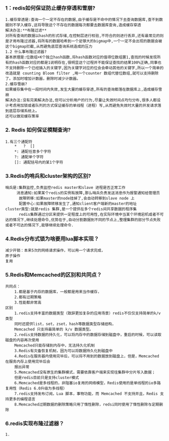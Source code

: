 ### 1：redis如何保证防止缓存穿透和雪崩?
    1.缓存穿透是:查询一个一定不存在的数据,由于缓存是不命中的情况下去查询数据库,查不到数据则不学入缓存,这将导致这个不存在的数据每次都要去数据库查询,造成缓存穿透
    解决办法:**布隆过滤**
    对所有查询的数据以hash的形式存储,在控制层进行校验,不符合的则进行丢弃,还有最常见的则是才用布隆过滤器,将所有的数据哈希到一个足够大的bigmap中,一个一定不会出现的数据会被这个bigmap拦截,从而避免底层查询系统造成的压力
    1.2 什么事布隆过滤器?
    基本原理是:位数组+K个独立hash函数,将hash函数对应的值得位数组置1,查找的时候发现所有的hash函数对应的都是1说明存在,很明显这个过程并不能保证查找的结果100%正确,同事也不支持删除一个已经插入的关键字,因为关键字对应的位会会牵动其他的关键字,所以一个简单的改造就是 counting Bloom filter ,用一个counter 数组代替位数组,就可以支持删除了。添加时增加计数器，删除时减少计数器。
    2.缓存雪崩?
    如果缓存集中在一段时间内失效,发生大量的缓存穿透,所有的查询都落在数据库上,造成缓存雪崩
    解决办法:没有完美解决办法,但可以分析用户的行为,尽量让失效时间点均匀分布,很多人都设计考虑用加锁或者队列的方式保证缓存的单线程（进程）写,从而避免失效时大量的并发请求落到底层存储系统上。
    还可以做双缓存策率

### 2. Redis 如何保证模糊查询?
    1.有三个通配符
    	*   ?  [] 
    	*: 通配任意多个字符
    	?: 通配单个字符
    	[]: 通配括号内的某1个字符

### 3.Redis的哨兵和cluster架构的区别?
    哨兵是:集群监控,负责监控redis master和slave 进程是否正常工作
         消息通知:如果某个redis的实例有故障,那么哨兵负责发送消息作为报警通知给管理员
          故障转移:如果master的node挂掉了,会自动转移到slave node 上
          配置中心:如果故障转移发生了,通知client客户端新的master的地址
    cluster类型:就是redis 集群,是一个提供在多个redis间共享数据的程序集
          redis集群通过分区来提供一定程度上的可用性,在实际环境中当某个环境宕机或者不可达的情况下,继续处理命令,优势在于,自动分割数据到不同的节点上,整理集群的部分节点失败或者不可达的情况下,能够继续处理命令.

### 4.Redis分布式锁为啥要用lua脚本实现？
    减少开销：本来5次的网络请求操作，可以用一个请求完成，
    原子操作
    复用
    
### 5.Redis和Memcached的区别和共同点？
    共同点：
        1.都是基于内存的数据库，一般都是用来当作缓存，
        2.都有过期策略
        3.性能都非常高
    区别
        1.redis支持丰富的数据类型（致辞更加复杂的应用场景）redis不仅仅支持简单的k/v类型
        同时还提供list，set，zset，hash等数据类型存储结构，
        Memcached 只支持最简单的 k/v 数据类型。
        2.redis支持数据的持久化，可以将内存中的数据存储到磁盘中，重启的时候，可以读取磁盘的内容再次使用
        Memcached只能存储到内存中，无法持久化机制
        3.Redis有灾备恢复机制，因为可以将数据持久化到磁盘中
        4.Redis在服务器内使用完毕后，可以将不用到的数据放到磁盘上，但是，Memcached 在服务内存上使用完毕后会
        报出异常
        5.Memcached没有原生的集群模式，需要依靠客户端来实现往集群中分片写入数据；
        但是redis目前只是支持cluster模式
        6.Memcached是多线程的，非阻塞io复用的网络模型，Redis使用的是单线程的io多路复用性（Redis 6.0升级为多线程）
        7.redis支持发布订阅，Lua 脚本，事物功能，而 Memcached 不支持并且，Redis 支持更多的编程语言
        8.Memcached过期数据的删除策略只用了惰性删除，redsi同时使用了惰性删除与定期删除
 
### 6.redis实现布隆过滤器？
    1.